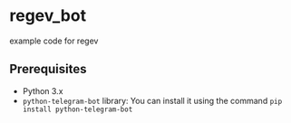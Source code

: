# regev_bot

example code for regev


## Prerequisites

- Python 3.x
- `python-telegram-bot` library: You can install it using the command `pip install python-telegram-bot`

